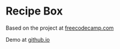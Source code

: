 # Recipe Box

Based on the project at  [freecodecamp.com](https://www.freecodecamp.com/challenges/build-a-recipe-box)

Demo at [github.io](https://ssheilah.github.io/recipe-box/)
